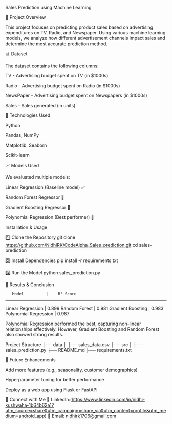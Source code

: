Sales Prediction using Machine Learning

📌 Project Overview

This project focuses on predicting product sales based on advertising expenditures on TV, Radio, and Newspaper. Using various machine learning models, we analyze how different advertisement channels impact sales and determine the most accurate prediction method.

📊 Dataset

The dataset contains the following columns:

TV - Advertising budget spent on TV (in $1000s)

Radio - Advertising budget spent on Radio (in $1000s)

NewsPaper - Advertising budget spent on Newspapers (in $1000s)

Sales - Sales generated (in units)

🔧 Technologies Used

Python

Pandas, NumPy

Matplotlib, Seaborn

Scikit-learn

📈 Models Used

We evaluated multiple models:

Linear Regression (Baseline model) ✅

Random Forest Regressor 🌲

Gradient Boosting Regressor 🚀

Polynomial Regression (Best performer) 🎯

Installation & Usage

1️⃣ Clone the Repository
git clone https://github.com/NidhiRK/CodeAlpha_Sales_prediction.git
cd sales-prediction

2️⃣ Install Dependencies
pip install -r requirements.txt

3️⃣ Run the Model
python sales_prediction.py

🎯 Results & Conclusion

       Model          |    R² Score
 -----------------------------------------                     
Linear Regression     |     0.899
Random Forest         |     0.981
Gradient Boosting     |     0.983
Polynomial Regression |     0.987

Polynomial Regression performed the best, capturing non-linear relationships effectively. However, Gradient Boosting and Random Forest also showed strong results.

Project Structure
├── data
│   ├── sales_data.csv
├── src
│   ├── sales_prediction.py
├── README.md
├── requirements.txt

📌 Future Enhancements

Add more features (e.g., seasonality, customer demographics)

Hyperparameter tuning for better performance

Deploy as a web app using Flask or FastAPI

📢 Connect with Me
🔗 LinkedIn:(https://www.linkedin.com/in/nidhi-kushwaha-1b64b62a1?utm_source=share&utm_campaign=share_via&utm_content=profile&utm_medium=android_app)
📧 Email: nidhirk1706@gmail.com
